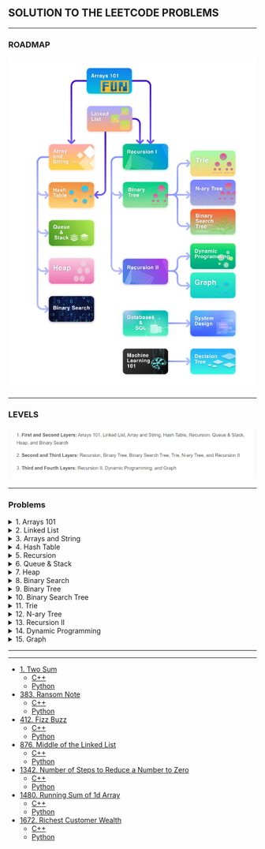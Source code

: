 ## SOLUTION TO THE LEETCODE PROBLEMS


---
### ROADMAP


![](src/path.png)

---
### LEVELS

![](src/levels.png)

---

### Problems

<details>
  <summary>1. Arrays 101</summary>


-  [485. Max Consecutive Ones](https://leetcode.com/problems/max-consecutive-ones/description/)
    - [C++](Arrays%20101/485.%20Max%20Consecutive%20Ones/find_max.cpp)
    - [Python](Arrays%20101/485.%20Max%20Consecutive%20Ones/find_max.py)

- [1295. Find Numbers with Even Number of Digits](https://leetcode.com/problems/find-numbers-with-even-number-of-digits/description/)
  - [C++](Arrays%20101/1295.%20Find%20Numbers%20with%20Even%20Number%20of%20Digits/find_numbers.cpp)
  - [Python](Arrays%20101/1295.%20Find%20Numbers%20with%20Even%20Number%20of%20Digits/find_numbers.py)

- [977. Squares of a Sorted Array](https://leetcode.com/problems/squares-of-a-sorted-array/description/)
  - [C++](Arrays%20101/977.%20Squares%20of%20a%20Sorted%20Array/sorted_squared_array.cpp)
  - [Python](Arrays%20101/977.%20Squares%20of%20a%20Sorted%20Array/sorted_squared_array.py)

- [1089. Duplicate Zeros](https://leetcode.com/problems/duplicate-zeros/description/)
  - [C++](Arrays%20101/1089.%20Duplicate%20Zeros/duplicate_zeros.cpp)
  - [Python](Arrays%20101/1089.%20Duplicate%20Zeros/duplicate_zeros.cpp)

- [88. Merge Sorted Array](https://leetcode.com/problems/merge-sorted-array/description/)
  - [C++](Arrays%20101/88.%20Merge%20Sorted%20Array/merge.cpp)
  - [Python](Arrays%20101/88.%20Merge%20Sorted%20Array/merge.py)

- [27. Remove Element](https://leetcode.com/problems/remove-element/description/)
  - [C++](Arrays%20101/27.%20Remove%20Element/remove_element.cpp)
  - [Python](Arrays%20101/27.%20Remove%20Element/remove_element.py)

- [26. Remove Duplicates from Sorted Array](https://leetcode.com/problems/remove-duplicates-from-sorted-array/description/)
  - [C++](Arrays%20101/26.%20Remove%20Duplicates%20from%20Sorted%20Array/remove_duplicates.cpp)
  - [Python](Arrays%20101/26.%20Remove%20Duplicates%20from%20Sorted%20Array/remove_duplicates.py)

- [1346. Check If N and Its Double Exist](https://leetcode.com/problems/check-if-n-and-its-double-exist/)
  - [C++](Arrays%20101/1346.%20Check%20If%20N%20and%20Its%20Double%20Exist/check.cpp)
  - [Python](Arrays%20101/1346.%20Check%20If%20N%20and%20Its%20Double%20Exist/check.py)
  
- [941. Valid Mountain Array](https://leetcode.com/problems/valid-mountain-array/)
  - [C++](Arrays%20101/941.%20Valid%20Mountain%20Array/valid_mountain.cpp)
  - [Python](Arrays%20101/941.%20Valid%20Mountain%20Array/valid_mountain.py)

- [1299. Replace Elements with Greatest Element on Right Side](https://leetcode.com/problems/replace-elements-with-greatest-element-on-right-side/)
  - [C++](Arrays%20101/1299.%20Replace%20Elements%20with%20Greatest%20Element%20on%20Right%20Side/replace_element.cpp)
  - [Python](Arrays%20101/1299.%20Replace%20Elements%20with%20Greatest%20Element%20on%20Right%20Side/replace_element.py)
  
- [283. Move Zeros](https://leetcode.com/problems/move-zeroes/)
  - [C++](Arrays%20101/283.%20Move%20Zeros/move_zeros.cpp)
  - [Python](Arrays%20101/283.%20Move%20Zeros/move_zeros.py)  

- [905. Sort Array By Parity](https://leetcode.com/problems/sort-array-by-parity/)
  - [C++](Arrays%20101/905.%20Sort%20Array%20By%20Parity/sortbyparity.cpp)
  - [Python](Arrays%20101/905.%20Sort%20Array%20By%20Parity/sortbyparity.cpp)

- [1051. Height Checker](https://leetcode.com/problems/height-checker/)
  - [C++](Arrays%20101/1051.%20Height%20Checker/checkheight.cpp)
  - [Python](Arrays%20101/1051.%20Height%20Checker/checkheight.py)

- [414. Third Maximum Number](https://leetcode.com/problems/third-maximum-number/description/)
  - [C++](Arrays%20101/414.%20Third%20Maximum%20Number/third_max.cpp)
  - [Python](Arrays%20101/414.%20Third%20Maximum%20Number/third_max.py)

- [448. Find All Numbers Disappeared in an Array](https://leetcode.com/problems/find-all-numbers-disappeared-in-an-array/description/)
  - [C++](Arrays%20101/448.%20Find%20All%20Numbers%20Disappeared%20in%20an%20Array/findall.cpp)
  - [Python](Arrays%20101/448.%20Find%20All%20Numbers%20Disappeared%20in%20an%20Array/findall.py)



</details>

<details>
<summary>2. Linked List</summary>

- [707. Design Linked List](https://leetcode.com/problems/design-linked-list/description/)
  - [C++](Linked%20List/707.%20Design%20Linked%20List/linked_list.cpp)
  - [Python](Linked%20List/707.%20Design%20Linked%20List/linked_list.py)

- [141. Linked List Cycle](https://leetcode.com/problems/linked-list-cycle/description/)
  - [C++](Linked%20List/141.%20Linked%20List%20Cycle/check_loop.cpp)
  - [Python](Linked%20List/141.%20Linked%20List%20Cycle/check_loop.py)

- [142. Linked List Cycle II](https://leetcode.com/problems/linked-list-cycle-ii/description/)
  - [C++](Linked%20List/142.%20Linked%20List%20Cycle%20II/get_cycle.cpp)
  - [Python](Linked%20List/142.%20Linked%20List%20Cycle%20II/get_cycle.py)

- [160. Intersection of Two Linked Lists](https://leetcode.com/problems/intersection-of-two-linked-lists/description/)
  - [C++](Linked%20List/160.%20Intersection%20of%20Two%20Linked%20List/chech_intersections.cpp)
  - [Python](Linked%20List/160.%20Intersection%20of%20Two%20Linked%20List/chech_intersections.py)

- [19. Remove Nth Node From End of List](https://leetcode.com/problems/remove-nth-node-from-end-of-list/description/)
  - [C++](Linked%20List/19.%20Remove%20Nth%20Node%20From%20End%20of%20List/remove_element.cpp)
  - [Python](Linked%20List/19.%20Remove%20Nth%20Node%20From%20End%20of%20List/remove_element.py)

- [206. Reverse Linked List](https://leetcode.com/problems/reverse-linked-list/description/)
  - [C++](Linked%20List/206.%20Reverse%20Linked%20List/reverse.cpp)
  - [Python](Linked%20List/206.%20Reverse%20Linked%20List/reverse.py)

- [203. Remove Linked List Elements](https://leetcode.com/problems/remove-linked-list-elements/description/)
  - [C++](Linked%20List/203.%20Remove%20Linked%20List%20Elements/remove_element.cpp)
  - [Python](Linked%20List/203.%20Remove%20Linked%20List%20Elements/remove_element.py)

- [328. Odd Even Linked List](https://leetcode.com/problems/odd-even-linked-list/description/)
  - [C++](Linked%20List/%20328.%20Odd%20Even%20Linked%20List/odd_even.cpp)
  - [Python](Linked%20List/%20328.%20Odd%20Even%20Linked%20List/odd_even.py)

- [21. Merge Two Sorted Lists](https://leetcode.com/problems/merge-two-sorted-lists/description/)
  - [C++](Linked%20List/21.%20Merge%20Two%20Sorted%20Lists/merge.cpp)
  - [Python](Linked%20List/21.%20Merge%20Two%20Sorted%20Lists/merge.py)

- [2. Add Two Numbers](https://leetcode.com/problems/add-two-numbers/)
  - [C++](Linked%20List/2.%20Add%20Two%20Numbers/add.cpp)
  - [Python](Linked%20List/2.%20Add%20Two%20Numbers/add.py)

- [430. Flatten a Multilevel Doubly Linked List](https://leetcode.com/problems/flatten-a-multilevel-doubly-linked-list/description/)
  - [C++](Linked%20List/430.%20Flatten%20a%20Multilevel%20Doubly%20Linked%20List/flatten.cpp)
  - [Python](Linked%20List/430.%20Flatten%20a%20Multilevel%20Doubly%20Linked%20List/flatten.py)

- [138. Copy List with Random Pointer](https://leetcode.com/problems/copy-list-with-random-pointer/)
  - [C++](Linked%20List/138.%20Copy%20List%20with%20Random%20Pointer/copy_list.cpp)
  - [Python](Linked%20List/138.%20Copy%20List%20with%20Random%20Pointer/copy_list.py)

- [61. Rotate List](https://leetcode.com/problems/rotate-list/description/)
  - [C++](Linked%20List/61.%20Rotate%20List/rotate.cpp)
  - [Python](Linked%20List/61.%20Rotate%20List/rotate.py)


</details>

<details>
<summary>3. Arrays and String</summary>

- [724. Find Pivot Index](https://leetcode.com/problems/find-pivot-index/description/)
  - [C++](Arrays%20and%20String/724.%20Find%20Pivot%20Index/find_pivot_index.cpp)
  - [Python](Arrays%20and%20String/724.%20Find%20Pivot%20Index/find_pivot_index.py)

- [747. Largest Number At Least Twice of Others](https://leetcode.com/problems/largest-number-at-least-twice-of-others/description/)
  - [C++](Arrays%20and%20String/747.%20Largest%20Number%20At%20Least%20Twice%20of%20Others/find_max.cpp)
  - [Python](Arrays%20and%20String/747.%20Largest%20Number%20At%20Least%20Twice%20of%20Others/find_max.py)

- [66. Plus One](https://leetcode.com/problems/plus-one/description/)
  - [C++](Arrays%20and%20String/66.%20Plus%20One/plus_one.cpp)
  - [Python](Arrays%20and%20String/66.%20Plus%20One/plus_one.py)

- [498. Diagonal Traverse](https://leetcode.com/problems/diagonal-traverse/description/)
  - [C++](Arrays%20and%20String/498.%20Diagonal%20Traverse/traverse.cpp)
  - [Python](Arrays%20and%20String/498.%20Diagonal%20Traverse/traverse.py)

- [57. Spiral Matrix](https://leetcode.com/problems/spiral-matrix/description/)
  - [C++](Arrays%20and%20String/54.%20Spiral%20Matrix/spiral.cpp)
  - [Python](Arrays%20and%20String/54.%20Spiral%20Matrix/spiral.py)

- [118. Pascal's Triangle](https://leetcode.com/problems/pascals-triangle/description/)
  - [C++]()
  - [Python]()
  
- []()
  - [C++]()
  - [Python]()
  
- []()
  - [C++]()
  - [Python]()
  
- []()
  - [C++]()
  - [Python]()
  
- []()
  - [C++]()
  - [Python]()

</details>





<details>
<summary>4. Hash Table</summary>

- []()
  - [C++]()
  - [Python]()

</details>


<details>
<summary>5. Recursion</summary>

- []()
  - [C++]()
  - [Python]()

</details>


<details>
<summary>6. Queue & Stack</summary>

- []()
  - [C++]()
  - [Python]()

</details>


<details>
<summary>7. Heap</summary>

- []()
  - [C++]()
  - [Python]()

</details>


<details>
<summary>8. Binary Search</summary>

- []()
  - [C++]()
  - [Python]()

</details>


<details>
<summary>9. Binary Tree</summary>

- []()
  - [C++]()
  - [Python]()

</details>



<details>
<summary>10. Binary Search Tree</summary>

- []()
  - [C++]()
  - [Python]()

</details>


<details>
<summary>11. Trie</summary>

- []()
  - [C++]()
  - [Python]()

</details>


<details>
<summary>12. N-ary Tree</summary>

- []()
  - [C++]()
  - [Python]()

</details>

<details>
<summary>13. Recursion II</summary>

- []()
  - [C++]()
  - [Python]()

</details>

<details>
<summary>14. Dynamic Programming</summary>

- []()
  - [C++]()
  - [Python]()

</details>

<details>
<summary>15. Graph</summary>

- []()
  - [C++]()
  - [Python]()

</details>

---



---

- [1. Two Sum]()
  - [C++]()
  - [Python]()
- [383. Ransom Note]()
  - [C++]()
  - [Python]()
- [412. Fizz Buzz]()
  - [C++]()
  - [Python]()
- [876. Middle of the Linked List]()
  - [C++]()
  - [Python]()
- [1342. Number of Steps to Reduce a Number to Zero]()
  - [C++]()
  - [Python]()
- [1480. Running Sum of 1d Array]()
  - [C++]()
  - [Python]()
- [1672. Richest Customer Wealth]()
  - [C++]()
  - [Python]()


